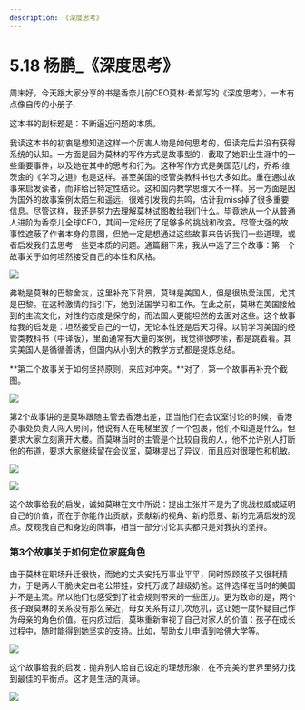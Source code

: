 ```yaml
---
description: 《深度思考》
---
```


# 5.18 杨鹏\_《深度思考》

周末好，今天跟大家分享的书是香奈儿前CEO莫林·希凯写的《深度思考》，一本有点像自传的小册子.

这本书的副标题是：不断逼近问题的本质。

我读这本书的初衷是想知道这样一个厉害人物是如何思考的，但读完后并没有获得系统的认知。一方面是因为莫林的写作方式是故事型的，截取了她职业生涯中的一些重要事件，以及她在其中的思考和行为。这种写作方式是美国范儿的，乔希·维茨金的《学习之道》也是这样。甚至美国的经管类教科书也大多如此。重在通过故事来启发读者，而非给出特定性结论。这和国内教学思维大不一样。另一方面是因为国外的故事案例太陌生和遥远，很难引发我的共鸣，估计我miss掉了很多重要信息。尽管这样，我还是努力去理解莫林试图教给我们什么。毕竟她从一个从普通人进阶为香奈儿全球CEO，其间一定经历了足够多的挑战和改变。尽管太强的故事性遮蔽了作者本身的意图，但她一定是想通过这些故事来告诉我们一些道理，或者启发我们去思考一些更本质的问题。通篇翻下来，我从中选了三个故事：第一个故事关于如何坦然接受自己的本性和风格。

![](../.gitbook/assets/image%20%282%29.png)

弗勒是莫琳的巴黎舍友，这里补充下背景，莫琳是美国人，但是很热爱法国，尤其是巴黎。在这种激情的指引下，她到法国学习和工作。在此之前，莫琳在美国接触到的主流文化，对性的态度是保守的，而法国人更能坦然的去面对这些。这个故事给我的启发是：坦然接受自己的一切，无论本性还是后天习得。以前学习美国的经管类教科书（中译版），里面通常有大量的案例，我觉得很啰嗦，都是跳着看。其实美国人是循循善诱，但国内从小到大的教学方式都是提炼总结。  
  
**第二个故事关于如何坚持原则，来应对冲突。**对了，第一个故事再补充个截图。

![](../.gitbook/assets/image%20%285%29.png)

第2个故事讲的是莫琳跟随主管去香港出差，正当他们在会议室讨论的时候，香港办事处负责人闯入房间，他说有人在电梯里放了一个包裹，他们不知道是什么，但要求大家立刻离开大楼。而莫琳当时的主管是个比较自我的人，他不允许别人打断他的布道，要求大家继续留在会议室，莫琳提出了异议，而且应对很理性和机敏。

![](../.gitbook/assets/image%20%283%29.png)

![](../.gitbook/assets/image%20%287%29.png)

这个故事给我的启发，诚如莫琳在文中所说：提出主张并不是为了挑战权威或证明自己的价值，而在于你能作出贡献，贡献新的视角、新的愿景、新的充满启发的观点。反观我自己和身边的同事，相当一部分讨论其实都只是对我执的坚持。

### 第3个故事关于如何定位家庭角色

由于莫林在职场升迁很快，而她的丈夫安托万事业平平，同时照顾孩子又很耗精力，于是两人干脆决定由老公带娃，安托万成了超级奶爸。这件选择在当时的美国并不是主流。所以他们也感受到了社会规则带来的一些压力。更为致命的是，两个孩子跟莫琳的关系没有那么亲近，母女关系有过几次危机，这让她一度怀疑自己作为母亲的角色价值。在内疚过后，莫琳重新审视了自己对家人的价值：孩子在成长过程中，随时能得到她坚实的支持。比如，帮助女儿申请到哈佛大学等。

![](../.gitbook/assets/image%20%281%29.png)

这个故事给我的启发：抛弃别人给自己设定的理想形象，在不完美的世界里努力找到最佳的平衡点。这才是生活的真谛。

![](../.gitbook/assets/image%20%286%29.png)





